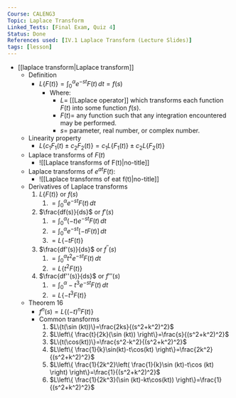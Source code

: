 ```yaml
---
Course: CALENG3
Topic: Laplace Transform
Linked_Tests: [Final Exam, Quiz 4]
Status: Done
References used: [IV.1 Laplace Transform (Lecture Slides)]
tags: [lesson]
---
```


- [[laplace transform|Laplace transform]]
	- Definition
		- $L\{F(t)\} = \int ^\alpha_{0} e^{-st} F(t) \, dt = f(s)$
			- Where:
				- $L =$ [[Laplace operator]] which transforms each function $F(t)$ into some function $f(s)$.
				- $F(t) =$ any function such that any integration encountered may be performed.
				- $s=$ parameter, real number, or complex number.
	- Linearity property
		- $L\{c_{1}F_{1}(t)\pm c_{2}F_{2}(t)\}=c_{1}L\{F_{1}(t)\}\pm c_{2}L\{F_{2}(t)\}$
	- Laplace transforms of $F(t)$
		- ![[Laplace transforms of F(t)|no-title]]
	- Laplace transforms of $e^{at}F(t)$:
		- ![[Laplace transforms of eat f(t)|no-title]]
	- Derivatives of Laplace transforms
		1. $L\{F(t)\}$ or $f(s)$
			1. $=\int ^\alpha_{0}e^{-st}F(t) \, dt$
		2. $\frac{df(s)}{ds}$ or $f'(s)$
			1. $=\int ^\alpha_{0}(-t)e^{-st}F(t) \, dt$
			2. $=\int ^\alpha_{0}e^{-st}[-tF(t)] \, dt$
			3. $=L\{-tF(t)\}$
		3. $\frac{df'(s)}{ds}$ or $f^{''}(s)$
			1. $=\int ^\alpha_{0} t^2 e^{-st} F(t)\, dt$
			2. $=L\{t^2F(t)\}$
		4. $\frac{df''(s)}{ds}$ or $f'''(s)$
			1. $=\int ^\alpha_{0} -t^3e^{-st}F(t)\, dt$
			2. $=L\{-t^3F(t)\}$
	- Theorem 16
		- $f^n(s)=L\{(-t)^nF(t)\}$
		- Common transforms
			1. $L\{t(\sin (kt))\}=\frac{2ks}{(s^2+k^2)^2}$
			2. $L\left\{ \frac{t}{2k}(\sin (kt)) \right\}=\frac{s}{(s^2+k^2)^2}$
			3. $L\{t(\cos(kt))\}=\frac{s^2-k^2}{(s^2+k^2)^2}$
			4. $L\left\{ \frac{1}{k}\sin(kt)-t\cos(kt) \right\}=\frac{2k^2}{(s^2+k^2)^2}$
			5. $L\left\{ \frac{1}{2k^2}\left( \frac{1}{k}\sin (kt)-t\cos (kt) \right) \right\}=\frac{1}{(s^2+k^2)^2}$
			6. $L\left\{ \frac{1}{2k^3}(\sin (kt)-kt\cos(kt)) \right\}=\frac{1}{(s^2+k^2)^2}$
